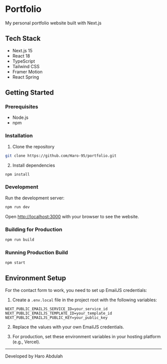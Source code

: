 # Portfolio

My personal portfolio website built with Next.js

## Tech Stack

- Next.js 15
- React 18
- TypeScript
- Tailwind CSS
- Framer Motion
- React Spring

## Getting Started

### Prerequisites

- Node.js
- npm

### Installation

1. Clone the repository
```bash
git clone https://github.com/Haro-95/portfolio.git
```

2. Install dependencies
```bash
npm install
```

### Development

Run the development server:
```bash
npm run dev
```

Open [http://localhost:3000](http://localhost:3000) with your browser to see the website.

### Building for Production

```bash
npm run build
```

### Running Production Build

```bash
npm start
```

## Environment Setup

For the contact form to work, you need to set up EmailJS credentials:

1. Create a `.env.local` file in the project root with the following variables:
```
NEXT_PUBLIC_EMAILJS_SERVICE_ID=your_service_id
NEXT_PUBLIC_EMAILJS_TEMPLATE_ID=your_template_id
NEXT_PUBLIC_EMAILJS_PUBLIC_KEY=your_public_key
```

2. Replace the values with your own EmailJS credentials.

3. For production, set these environment variables in your hosting platform (e.g., Vercel).

---

Developed by Haro Abdulah
